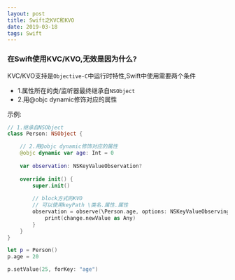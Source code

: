 ```yaml
---
layout: post
title: Swift之KVC和KVO
date: 2019-03-18
tags: Swift
---
```


### 在Swift使用KVC/KVO,无效是因为什么?
KVC/KVO支持是`Objective-C`中运行时特性,Swift中使用需要两个条件
- 1.属性所在的类/监听器最终继承自`NSObject`
- 2.用@objc dynamic修饰对应的属性

示例:
```swift
// 1.继承自NSObject
class Person: NSObject {

    // 2.用@objc dynamic修饰对应的属性
    @objc dynamic var age: Int = 0
    
    var observation: NSKeyValueObservation?
    
    override init() {
        super.init()
        
        // block方式的KVO
        // 可以使用keyPath \类名.属性.属性
        observation = observe(\Person.age, options: NSKeyValueObservingOptions.new) { (person, change) in
            print(change.newValue as Any)
        }
    }
}

let p = Person()
p.age = 20

p.setValue(25, forKey: "age")
```
